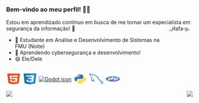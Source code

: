 ### Bem-vindo ao meu perfil! 🐱‍👤

Estou em aprendizado contínuo em busca de me tornar um especialista em segurança da informação! 🔐
<img align="right" alt="Rafa-pic" height="150" style="border-radius:50px;" src="https://cdn.discordapp.com/attachments/677630961105764362/976237989980147772/lupsketch.png">
- 🔭 Estudante em Análise e Desenvolvimento de Sistemas na FMU (Noite)
- 🌱 Aprendendo cybersegurança e desenvolvimento!
- 😄 Ele/Dele

</div>
<div style="display: inline_block"><br>
  <img align="center" alt="HTML" height="30" width="40" src="https://raw.githubusercontent.com/devicons/devicon/master/icons/html5/html5-original.svg">
  <img align="center" alt="CSS" height="30" width="40" src="https://raw.githubusercontent.com/devicons/devicon/master/icons/css3/css3-original.svg">
  <a title="GDScript" href="https://commons.wikimedia.org/wiki/File:Godot_icon.svg"><img width="35" alt="Godot icon" src="https://upload.wikimedia.org/wikipedia/commons/thumb/6/6a/Godot_icon.svg/512px-Godot_icon.svg.png" align='center' alt="GDScript"></a>
  <img align="center" alt="Python" height="30" width="40" src="https://raw.githubusercontent.com/devicons/devicon/master/icons/python/python-original.svg">
  <img align="center" alt="MySQL" height="30" width="40" src="https://raw.githubusercontent.com/devicons/devicon/master/icons/mysql/mysql-original.svg">
  <img align="center" alt="PHP" height="30" width="40" src="https://raw.githubusercontent.com/devicons/devicon/master/icons/php/php-plain.svg">
</div><br>

<div align="center">
  <a href="https://github.com/CaioLuppo">
  <img align="left" height="150em" src="https://github-readme-stats.vercel.app/api?username=CaioLuppo&show_icons=true&theme=dark&include_all_commits=true&count_private=true"/>
  <img align="right" height="150em" src="https://github-readme-stats.vercel.app/api/top-langs/?username=CaioLuppo&layout=compact&langs_count=7&theme=dark"/>
</div>

